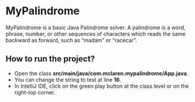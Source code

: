 # MyPalindrome

MyPalindrome is a basic Java Palindrome solver. A palindrome is a word, phrase, number, or other sequences of characters which reads the same backward as forward, such as “madam” or “racecar”.


## How to run the project?

* Open the class **src/main/java/com.mclaren.mypalindrome/App.java**.
* You can change the string to test at line **16**.
* In IntelliJ IDE, click on the green play button at the class level or on the right-top corner.

